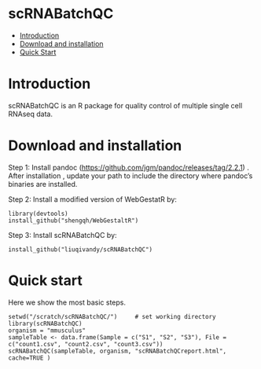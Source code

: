 scRNABatchQC
==========
* [Introduction](#introduction)
* [Download and installation](#download)
* [Quick Start](#example)

<a name="introduction"/>

# Introduction

scRNABatchQC is an R package for quality control of multiple single cell RNAseq data.

<a name="download"/>

# Download and installation

Step 1:  Install pandoc (https://github.com/jgm/pandoc/releases/tag/2.2.1) . After installation , update your path to include the directory where pandoc’s binaries are installed.

Step 2: Install a modified version of WebGestatR by:

	library(devtools)
	install_github("shengqh/WebGestaltR")

Step 3: Install scRNABatchQC by:

	install_github("liuqivandy/scRNABatchQC")
  
<a name="example"/>

# Quick start

Here we show the most basic steps.
        
	
	
	setwd("/scratch/scRNABatchQC/")     # set working directory
	library(scRNABatchQC)
	organism = "mmusculus"
	sampleTable <- data.frame(Sample = c("S1", "S2", "S3"), File = c("count1.csv", "count2.csv", "count3.csv"))
	scRNABatchQC(sampleTable, organism, "scRNABatchQCreport.html", cache=TRUE )
